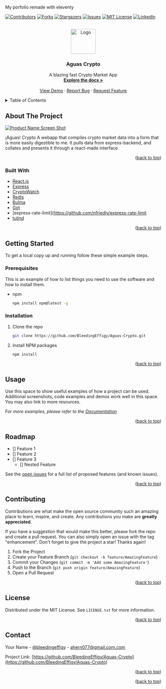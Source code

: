 My porfolio remade with eleventy
<div id="top"></div>
<!--
*** Thanks for checking out the Best-README-Template. If you have a suggestion
*** that would make this better, please fork the repo and create a pull request
*** or simply open an issue with the tag "enhancement".
*** Don't forget to give the project a star!
*** Thanks again! Now go create something AMAZING! :D
-->



<!-- PROJECT SHIELDS -->
<!--
*** I'm using markdown "reference style" links for readability.
*** Reference links are enclosed in brackets [ ] instead of parentheses ( ).
*** See the bottom of this document for the declaration of the reference variables
*** for contributors-url, forks-url, etc. This is an optional, concise syntax you may use.
*** https://www.markdownguide.org/basic-syntax/#reference-style-links
-->
[![Contributors][contributors-shield]][contributors-url]
[![Forks][forks-shield]][forks-url]
[![Stargazers][stars-shield]][stars-url]
[![Issues][issues-shield]][issues-url]
[![MIT License][license-shield]][license-url]
[![LinkedIn][linkedin-shield]][linkedin-url]



<!-- PROJECT LOGO -->
<br />
<div align="center">
  <a href="https://github.com/BleedingEffigy/Aguas-Crypto">
    <img src="images/logo.png" alt="Logo" width="80" height="80">
  </a>

<h3 align="center">Aguas Crypto</h3>

  <p align="center">
    A blazing fast Crypto Market App
    <br />
    <a href="https://github.com/BleedingEffigy/Aguas-Crypto"><strong>Explore the docs »</strong></a>
    <br />
    <br />
    <a href="https://github.com/BleedingEffigy/Aguas-Crypto">View Demo</a>
    ·
    <a href="https://github.com/BleedingEffigy/Aguas-Crypto/issues">Report Bug</a>
    ·
    <a href="https://github.com/BleedingEffigy/Aguas-Crypto/issues">Request Feature</a>
  </p>
</div>



<!-- TABLE OF CONTENTS -->
<details>
  <summary>Table of Contents</summary>
  <ol>
    <li>
      <a href="#about-the-project">About The Project</a>
      <ul>
        <li><a href="#built-with">Built With</a></li>
      </ul>
    </li>
    <li>
      <a href="#getting-started">Getting Started</a>
      <ul>
        <li><a href="#prerequisites">Prerequisites</a></li>
        <li><a href="#installation">Installation</a></li>
      </ul>
    </li>
    <li><a href="#usage">Usage</a></li>
    <li><a href="#roadmap">Roadmap</a></li>
    <li><a href="#contributing">Contributing</a></li>
    <li><a href="#license">License</a></li>
    <li><a href="#contact">Contact</a></li>
    <li><a href="#acknowledgments">Acknowledgments</a></li>
  </ol>
</details>



<!-- ABOUT THE PROJECT -->
## About The Project

[![Product Name Screen Shot][product-screenshot]](https://example.com)


¡Aguas! Crypto
A webapp that compiles crypto market data into a form that is more easily digestible to me. It pulls data from express-backend, and collates and presents it through a react-made interface

<p align="right">(<a href="#top">back to top</a>)</p>



### Built With

* [React.js](https://reactjs.org/)
* [Express](https://expressjs.com/)
* [CryptoWatch](https://cryptowat.ch/)
* [Redis](https://redis.io/)
* [Bulma](https://bulma.io/)
* [Got](https://github.com/sindresorhus/got#readme)
* [express-rate-limit](https://github.com/nfriedly/express-rate-limit
* [tulind](https://github.com/TulipCharts/tulipnode#readme)



<p align="right">(<a href="#top">back to top</a>)</p>



<!-- GETTING STARTED -->
## Getting Started

To get a local copy up and running follow these simple example steps.

### Prerequisites

This is an example of how to list things you need to use the software and how to install them.
* npm
  ```sh
  npm install npm@latest -g
  ```

### Installation

1. Clone the repo
   ```sh
   git clone https://github.com/BleedingEffigy/Aguas-Crypto.git
   ```
2. Install NPM packages
   ```sh
   npm install
   ```

<p align="right">(<a href="#top">back to top</a>)</p>



<!-- USAGE EXAMPLES -->
## Usage

Use this space to show useful examples of how a project can be used. Additional screenshots, code examples and demos work well in this space. You may also link to more resources.

_For more examples, please refer to the [Documentation](https://example.com)_

<p align="right">(<a href="#top">back to top</a>)</p>



<!-- ROADMAP -->
## Roadmap

- [] Feature 1
- [] Feature 2
- [] Feature 3
    - [] Nested Feature

See the [open issues](https://github.com/BleedingEffigy/Aguas-Crypto/issues) for a full list of proposed features (and known issues).

<p align="right">(<a href="#top">back to top</a>)</p>



<!-- CONTRIBUTING -->
## Contributing

Contributions are what make the open source community such an amazing place to learn, inspire, and create. Any contributions you make are **greatly appreciated**.

If you have a suggestion that would make this better, please fork the repo and create a pull request. You can also simply open an issue with the tag "enhancement".
Don't forget to give the project a star! Thanks again!

1. Fork the Project
2. Create your Feature Branch (`git checkout -b feature/AmazingFeature`)
3. Commit your Changes (`git commit -m 'Add some AmazingFeature'`)
4. Push to the Branch (`git push origin feature/AmazingFeature`)
5. Open a Pull Request

<p align="right">(<a href="#top">back to top</a>)</p>



<!-- LICENSE -->
## License

Distributed under the MIT License. See `LICENSE.txt` for more information.

<p align="right">(<a href="#top">back to top</a>)</p>



<!-- CONTACT -->
## Contact

Your Name - [@bleedingeffigy](https://twitter.com/bleedingeffigy) - ahern077@gmail.com.com

Project Link: [https://github.com/BleedingEffigy/Aguas-Crypto](https://github.com/BleedingEffigy/Aguas-Crypto)

<p align="right">(<a href="#top">back to top</a>)</p>

<p align="right">(<a href="#top">back to top</a>)</p>



<!-- MARKDOWN LINKS & IMAGES -->
<!-- https://www.markdownguide.org/basic-syntax/#reference-style-links -->
[contributors-shield]: https://img.shields.io/github/contributors/BleedingEffigy/Aguas-Crypto.svg?style=for-the-badge
[contributors-url]: https://github.com/BleedingEffigy/Aguas-Crypto/graphs/contributors
[forks-shield]: https://img.shields.io/github/forks/BleedingEffigy/Aguas-Crypto.svg?style=for-the-badge
[forks-url]: https://github.com/BleedingEffigy/Aguas-Crypto/network/members
[stars-shield]: https://img.shields.io/github/stars/BleedingEffigy/Aguas-Crypto.svg?style=for-the-badge
[stars-url]: https://github.com/BleedingEffigy/Aguas-Crypto/stargazers
[issues-shield]: https://img.shields.io/github/issues/BleedingEffigy/Aguas-Crypto.svg?style=for-the-badge
[issues-url]: https://github.com/BleedingEffigy/Aguas-Crypto/issues
[license-shield]: https://img.shields.io/github/license/BleedingEffigy/Aguas-Crypto.svg?style=for-the-badge
[license-url]: https://github.com/BleedingEffigy/Aguas-Crypto/blob/master/LICENSE.txt
[linkedin-shield]: https://img.shields.io/badge/-LinkedIn-black.svg?style=for-the-badge&logo=linkedin&colorB=555
[linkedin-url]: https://linkedin.com/in/alex-hernandez-cloud-dev
[product-screenshot]: images/screenshot.png

